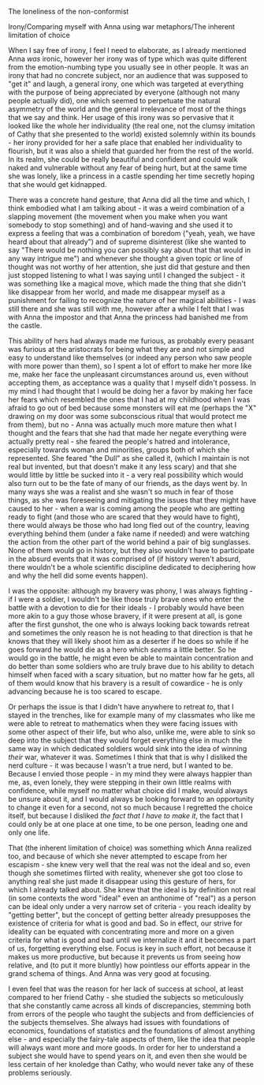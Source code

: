 The loneliness of the non-conformist

Irony/Comparing myself with Anna using war metaphors/The inherent limitation of choice

When I say free of irony, I feel I need to elaborate, as I already mentioned Anna *was* ironic, however her irony was of type which was quite different from the emotion-numbing type you usually see in other people. It was an irony that had no concrete subject, nor an audience that was supposed to "get it" and laugh, a general irony, one which was targeted at everything with the purpose of being appreciated by everyone (although not many people actually did), one which seemed to perpetuate the natural asymmetry of the world and the general irrelevance of most of the things that we say and think. Her usage of this irony was so pervasive that it looked like the whole her individuality (the real one, not the clumsy imitation of Cathy that she presented to the world) existed solemnly within its bounds - her irony provided for her a safe place that enabled her individuality to flourish, but it was also a shield that guarded her from the rest of the world. In its realm, she could be really beautiful and confident and could walk naked and vulnerable without any fear of being hurt, but at the same time she was lonely, like a princess in a castle spending her time secretly hoping that she would get kidnapped.

There was a concrete hand gesture, that Anna did all the time and which, I think embodied what I am talking about - it was a weird combination of a slapping movement (the movement when you make when you want somebody to stop something) and of hand-waving and she used it to express a feeling that was a combination of boredom ("yeah, yeah, we have heard about that already") and of supreme disinterest (like she wanted to say "There would be nothing you can possibly say about that that would in any way intrigue me") and whenever she thought a given topic or line of thought was not worthy of her attention, she just did that gesture and then just stopped listening to what I was saying until I changed the subject - it was something like a magical move, which made the thing that she didn't like disappear from her world, and made me disappear myself as a punishment for failing to recognize the nature of her magical abilities - I was still there and she was still with me, however after a while I felt that I was with Anna the impostor and that Anna the princess had banished me from the castle.

This ability of hers had always made me furious, as probably every peasant was furious at the aristocrats for being what they are and not simple and easy to understand like themselves (or indeed any person who saw people with more power than them), so I spent a lot of effort to make her more like me, make her face the unpleasant circumstances around us, even without accepting them, as acceptance was a quality that I myself didn't possess. In my mind I had thought that I would be doing her a favor by making her face her fears which resembled the ones that I had at my childhood when I was afraid to go out of bed because some monsters will eat me (perhaps the "X" drawing on my door was some subconscious ritual that would protect me from them), but no - Anna was actually much more mature then what I thought and the fears that she had that made her negate everything were actually pretty real - she feared the people's hatred and intolerance, especially towards woman and minorities, groups both of which she represented. She feared "the Dull" as she called it, (which I maintain is not real but invented, but that doesn't make it any less scary) and that she would little by little be sucked into it - a very real possibility which would also turn out to be the fate of many of our friends, as the days went by. In many ways she was a realist and she wasn't so much in fear of those things, as she was foreseeing and mitigating the issues that they might have caused to her - when a war is coming among the people who are getting ready to fight (and those who are scared that they would have to fight), there would always be those who had long fled out of the country, leaving everything behind them (under a fake name if needed) and were watching the action from the other part of the world behind a pair of big sunglasses. None of them would go in history, but they also wouldn't have to participate in the absurd events that it was comprised of (if history weren't absurd, there wouldn't be a whole scientific discipline dedicated to deciphering how and why the hell did some events happen). 

I was the opposite: although my bravery was phony, I was always fighting - if I were a soldier, I wouldn't be like those truly brave ones who enter the battle with a devotion to die for their ideals - I probably would have been more akin to a guy those whose bravery, if it were present at all, is gone after the first gunshot, the one who is always looking back towards retreat and sometimes the only reason he is not heading to that direction is that he knows that they will likely shoot him as a deserter if he does so while if he goes forward he would die as a hero which *seems* a little better. So he would go in the battle, he might even be able to maintain concentration and do better than some soldiers who are truly brave due to his ability to detach himself when faced with a scary situation, but no matter how far he gets, all of them would know that his bravery is a result of cowardice - he is only advancing because he is too scared to escape.

Or perhaps the issue is that I didn't have anywhere to retreat *to*, that I stayed in the trenches, like for example many of my classmates who like me were able to retreat to mathematics when they were facing issues with some other aspect of their life, but who also, unlike me, were able to sink so deep into the subject that they would forget everything else in much the same way in which dedicated soldiers would sink into the idea of winning *their* war, whatever it was. Sometimes I think that that is why I disliked the nerd culture - it was because I wasn't a true nerd, but I wanted to be. Because I envied those people - in my mind they were always happier than me, as, even lonely, they were stepping in their own little realms with confidence, while myself no matter what choice did I make, would always be unsure about it, and I would always be looking forward to an opportunity to change it even for a second, not so much because I regretted the choice itself, but because I disliked *the fact that I have to make it*, the fact that I could only be at one place at one time, to be one person, leading one and only one life.

That (the inherent limitation of choice) was something which Anna realized too, and because of which she never attempted to escape from her escapism - she knew very well that the real was not the ideal and so, even though she sometimes flirted with reality, whenever she got too close to anything real she just made it disappear using this gesture of hers, for which I already talked about. She knew that the ideal is by definition not real (in some contexts the word "ideal" even an anthonime of "real") as a person can be ideal only under a very narrow set of criteria - you reach ideality by "getting better", but the concept of getting better already presupposes the existence of criteria for what is good and bad. So in effect, our strive for ideality can be equated with concentrating more and more on a given criteria for what is good and bad until we internalize it and it becomes a part of us, forgetting everything else. Focus is key in such effort, not because it makes us more productive, but because it prevents us from seeing how relative, and (to put it more bluntly) how pointless our efforts appear in the grand schema of things. And Anna was very good at focusing. 

I even feel that was the reason for her lack of success at school, at least compared to her friend Cathy - she studied the subjects so meticulously that she constantly came across all kinds of discrepancies, stemming both from errors of the people who taught the subjects and from defficiencies of the subjects themselves. She always had issues with foundations of economics, foundations of statistics and the foundations of almost anything else - and especially the fairy-tale aspects of them, like the idea that people will always want more and more goods. In order for her to understand a subject she would have to spend years on it, and even then she would be less certain of her knoledge than Cathy, who would never take any of these problems seriously. 

